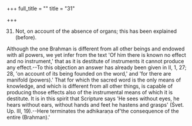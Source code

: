 +++
full_title = ""
title = "31"

+++


31. Not, on account of the absence of organs; this has been explained (before).

Although the one Brahman is different from all other beings and endowed with all powers, we yet infer from the text 'Of him there is known no effect and no instrument,' that as it is destitute of instruments it cannot produce any effect.--To this objection an answer has already been given in II, 1, 27; 28, 'on account of its being founded on the word,' and 'for there are manifold (powers).' That for which the sacred word is the only means of knowledge, and which is different from all other things, is capable of producing those effects also of the instrumental means of which it is destitute. It is in this spirit that Scripture says 'He sees without eyes, he hears without ears, without hands and feet he hastens and grasps' (Śvet. Up. III, 19).--Here terminates the adhikaraṇa of'the consequence of the entire (Brahman).'

